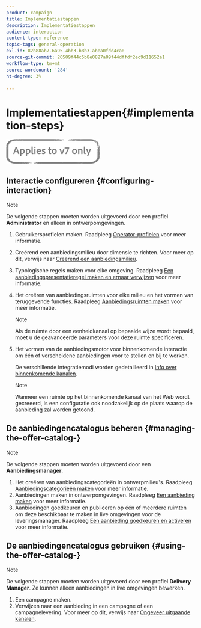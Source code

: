```yaml
---
product: campaign
title: Implementatiestappen
description: Implementatiestappen
audience: interaction
content-type: reference
topic-tags: general-operation
exl-id: 82b88ab7-6a95-4bb3-b8b3-abea0fdd4ca0
source-git-commit: 20509f44c5b8e0827a09f44dffdf2ec9d11652a1
workflow-type: tm+mt
source-wordcount: '284'
ht-degree: 3%

---
```


# Implementatiestappen{#implementation-steps}

![](../../assets/v7-only.svg)

## Interactie configureren {#configuring-interaction}

>[!NOTE]
>
>De volgende stappen moeten worden uitgevoerd door een profiel **Administrator** en alleen in ontwerpomgevingen.

1. Gebruikersprofielen maken. Raadpleeg [Operator-profielen](../../interaction/using/operator-profiles.md) voor meer informatie.
1. Creërend een aanbiedingsmilieu door dimensie te richten. Voor meer op dit, verwijs naar [Creërend een aanbiedingsmilieu](../../interaction/using/live-design-environments.md#creating-an-offer-environment).
1. Typologische regels maken voor elke omgeving. Raadpleeg [Een aanbiedingspresentatieregel maken en ernaar verwijzen](../../interaction/using/managing-offer-presentation.md#creating-and-referencing-an-offer-presentation-rule) voor meer informatie.
1. Het creëren van aanbiedingsruimten voor elke milieu en het vormen van teruggevende functies. Raadpleeg [Aanbiedingsruimten maken](../../interaction/using/creating-offer-spaces.md) voor meer informatie.

   >[!NOTE]
   >
   >Als de ruimte door een eenheidkanaal op bepaalde wijze wordt bepaald, moet u de geavanceerde parameters voor deze ruimte specificeren.

1. Het vormen van de aanbiedingsmotor voor binnenkomende interactie om één of verscheidene aanbiedingen voor te stellen en bij te werken.

   De verschillende integratiemodi worden gedetailleerd in [Info over binnenkomende kanalen](../../interaction/using/about-inbound-channels.md).

   >[!NOTE]
   >
   >Wanneer een ruimte op het binnenkomende kanaal van het Web wordt gecreeerd, is een configuratie ook noodzakelijk op de plaats waarop de aanbieding zal worden getoond.

## De aanbiedingencatalogus beheren {#managing-the-offer-catalog-}

>[!NOTE]
>
>De volgende stappen moeten worden uitgevoerd door een **Aanbiedingsmanager**.

1. Het creëren van aanbiedingscategorieën in ontwerpmilieu&#39;s. Raadpleeg [Aanbiedingscategorieën maken](../../interaction/using/creating-offer-categories.md) voor meer informatie.
1. Aanbiedingen maken in ontwerpomgevingen. Raadpleeg [Een aanbieding maken](../../interaction/using/creating-an-offer.md) voor meer informatie.
1. Aanbiedingen goedkeuren en publiceren op één of meerdere ruimten om deze beschikbaar te maken in live omgevingen voor de leveringsmanager. Raadpleeg [Een aanbieding goedkeuren en activeren](../../interaction/using/approving-and-activating-an-offer.md) voor meer informatie.

## De aanbiedingencatalogus gebruiken {#using-the-offer-catalog-}

>[!NOTE]
>
>De volgende stappen moeten worden uitgevoerd door een profiel **Delivery Manager**. Ze kunnen alleen aanbiedingen in live omgevingen bewerken.

1. Een campagne maken.
1. Verwijzen naar een aanbieding in een campagne of een campagnelevering. Voor meer op dit, verwijs naar [Ongeveer uitgaande kanalen](../../interaction/using/about-outbound-channels.md).

